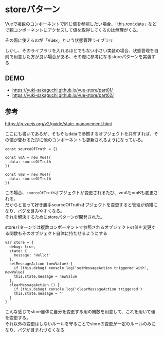 # storeパターン
Vueで複数のコンポーネントで同じ値を参照したい場合、「this.$root.$data」などで親コンポーネントにアクセスして値を取得してくるのは無理がくる。  

その際に使えるのが「Vuex」という状態管理ライブラリ  
  
しかし、そのライブラリを入れるほどでもない小さい実装の場合、状態管理を自前で用意した方が良い場合がある、その際に参考になるstoreパターンを実装する  

## DEMO
* https://yuki-sakaguchi.github.io/vue-store/part01/
* https://yuki-sakaguchi.github.io/vue-store/part02/

## 参考
https://jp.vuejs.org/v2/guide/state-management.html  
  
ここにも書いてあるが、そもそもdataで参照するオブジェクトを共有すれば、その値が変わるたびに他のコンポーネントも更新されるようになっている。  
  
```
const sourceOfTruth = {}

const vmA = new Vue({
  data: sourceOfTruth
})

const vmB = new Vue({
  data: sourceOfTruth
})
```

この場合、`sourceOfTruth`オブジェクトが変更されるたび、vmAもvmBも変更される。  
だからと言って好き勝手sourceOfTruthオブジェクトを変更すると管理が煩雑になり、バグを含みやすくなる。  
それを解決するためにstoreパターンが開発された。  
  
storeパターンでは複数コンポーネントで参照されるオブジェクトの値を変更する関数もそのオブジェクト自体に持たせるようにする  

```
var store = {
  debug: true,
  state: {
    message: 'Hello!'
  },
  setMessageAction (newValue) {
    if (this.debug) console.log('setMessageAction triggered with', newValue)
    this.state.message = newValue
  },
  clearMessageAction () {
    if (this.debug) console.log('clearMessageAction triggered')
    this.state.message = ''
  }
}
```

こんな感じでstore自体に自分を変更する用の関数を用意して、これを用いて値を変更する。  
それ以外の変更はしないルールを守ることでstoreの変更が一定のルールのみになり、バグが含まれづらくなる